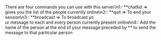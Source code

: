 There are four commands you can use with this server\n1:: 
**chatlist => gives you the list of the people currently online\n2:: 
**quit => To end your session\n3:: **broadcast => To broadcast yo\
ur message to each and every person currently present online\n4:: 
Add the name of the person at the end of your message preceded by ** to send the message to that  particular person
